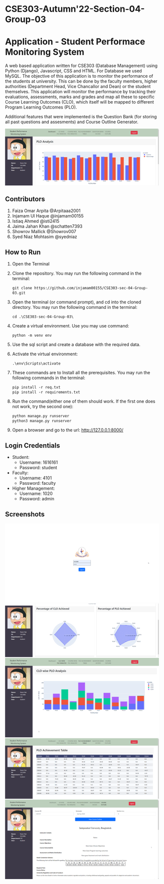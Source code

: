 # CSE303-Autumn'22-Section-04-Group-03

# Application - Student Performace Monitoring System
A web based application written for CSE303 (Database Management) using Python (Django), Javascript, CSS and HTML. For Database we used MySQL. The objective of this application is to monitor the performance of the students at university. This can be done by the faculty members, higher authorities (Department Head, Vice Chancallor and Dean) or the student themselves. This application will monitor the performance by tracking their evaluations, assessments, marks and grades and map all these to specific Course Learning Outcomes (CLO), which itself will be mapped to different Program Learning Outcomes (PLO).

Additional features that were implemented is the Question Bank (for storing all past questions and assesments) and Course Outline Generator.

![Screenshot (002)](images/output1.png)

## Contributors

1.	Faiza Omar Arpita @Arpitaaa2001
2.	Injamam Ul Haque @injamam00155
3.	Istiaq Ahmed  @isti2415
4.	Jaima Jahan Khan @schatten7393
5.	Showrov Mallick @Showrov007
6.	Syed Niaz Mohtasim @syedniaz

<!-- ## Dependencies
* Python
* Django
* Pandas
* Numpy
* Plotly
* Wheel
* MySQL -->

## How to Run
1.  Open the Terminal
2.	Clone the repository. 
    You may run the following command in the terminal:
        
        git clone https://github.com/injamam00155/CSE303-sec-04-Group-03.git

3.	Open the terminal (or command prompt), and cd into the cloned directory.
    You may run the following command in the terminal:

        cd .\CSE303-sec-04-Group-03\ 

4.	Create a virtual environment. Use you may use command:

        python -m venv env

5.  Use the sql script and create a database with the required data.
6.  Activate the virtual environment:

        .\env\Scripts\activate

7.  These commands are to Install all the prerequisites.
    You may run the following commands in the terminal:

        pip install -r req.txt
        pip install -r requirements.txt

    
8.	Run the command(either one of them should work. If the first one does not work, try the second one): 
    
        python manage.py runserver 
        python3 manage.py runserver

9.	Open a browser and go to the url: http://127.0.0.1:8000/

## Login Credentials
* Student:
    - Username: 1616161
    - Password: student
* Faculty:
    - Username: 4101
    - Password: faculty
* Higher Management:
    - Username: 1020
    - Password: admin

## Screenshots
![Screenshot (001)](images/login.png)
![Screenshot (003)](images/output2.png)
![Screenshot (004)](images/output3.png)
![Screenshot (005)](images/output4.png)
![Screenshot (006)](images/output5.png)

